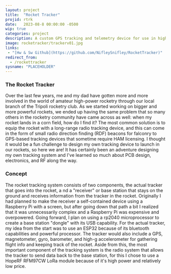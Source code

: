 ```yaml
---
layout: project
title:  "Rocket Tracker"
projid: rtrk
date:   2023-08-8 00:00:00 -0500
wip: true
categories: project
description: A custom GPS tracking and telemetry device for use in high powered amateur rocketry using an ESP32 module and LoRa radio.
image: rocketracker/trackerv01.jpg
links:
 - "[Hw & Sw Github](https://github.com/NifleySnifley/RocketTracker)"
redirect_from:
  - /rockettracker
sysname: "PLACEHOLDER"
---
```


### The Rocket Tracker

Over the last few years, me and my dad have gotten more and more involved in the world of amateur high-power rocketry through our local branch of the Tripoli rocketry club. As we started working on bigger and more powerful rockets, we ended up having the same problem that so many others in the rocketry community have came across as well: when my rocket lands in a corn field, how do I find it? The most common solution is to equip the rocket with a long-range radio tracking device, and this can come in the form of small radio direction finding (RDF) beacons for falconry to GPS-based tracking devices that sometime require HAM licensing. I thought it would be a fun challenge to design my own tracking device to launch in our rockets, so here we are! It has certainly been an adventure designing my own tracking system and I've learned so much about PCB design, electronics, and RF along the way.

### Concept

The rocket tracking system consists of two components, the actual tracker that goes into the rocket, a nd a "receiver" or base station that stays on the ground and receives information from the tracker in the rocket. Originally I had planned to make the receiver a self-contained device using a Raspberry Pi with a screen, but after going down that path a bit I realized that it was unnecessarily complex and a Raspberry Pi was expensive and overpowered. Going forward, I plan on using a rp2040 microprocessor to create a base station "dongle" with its USB capability. For the actual tracker, my idea from the start was to use an ESP32 because of its bluetooth capabilities and powerful processor. The tracker would also include a GPS, magnetometer, gyro, barometer, and high-g accelerometer for gathering flight info and keeping track of the rocket. Aside from this, the most important component of the tracking system is the radio system that allows the tracker to send data back to the base station, for this I chose to use a HopeRF RFM97CW LoRa module because of it's high power and relatively low price.

<!-- 
## The PLACEHOLDER Tracking System
The PLACEHOLDER tracking system consists of two main components, the RECEIVER, and the tracker. Both the RECEIVER and the tracker are equipped with 915MHz (ISM band) HopeRF radio transceivers that allow live sending of telemetry information from the tracker to the RECEIVER. The data received from the tracker contains information on your rocket's position, altitude, orientation, and other information gathered from the onboard GPS and suite of sensors. The RECEIVER, when paired with the host software on a laptop or other portable computer provides a graphical interface displaying telemetry information.

## The Tracker
The tracker is the primary component of the tracking system, after all it is, of course, the thing you put in your rocket! The tracker can be powered by a variety of batteries (3.3 to 12 volts) and fits inside a standard 29mm body tube. The tracker contains a number of sensors (accelerometer, magnetometer, gyroscope, and barometer) for measuring the rocket's altitude, speed, and orientation in realtime during the flight. Last but not least, the most important components of the tracker are the GPS and radio module that tracks the location of your rocket and sends live telemetry information back to you on the ground over the air. The tracker also includes flash memory that stores information logged throughout the duration of your rocket's flight, these logs can be downloaded over bluetooth from the tracker.

## The RECEIVER
The RECEIVER is the only other essential component of the tracking system. The RECEIVER can send and receive data to and from the tracker. As a USB dongle it can be used with dedicated software to show live telemetry information from your tracker, but it can also be used without additional software, emulating a standard serial-port GPS. As a emulated GPS, applications such as MapSphere or google maps can be used to show and record your rocket's position received using the RECEIVER dongle.


TODO:
- Decide on names and logos!
- Write dedicated pages about the tracker and RECEIVER with more technical information and documentation
- Add images, gallery maybe? -->